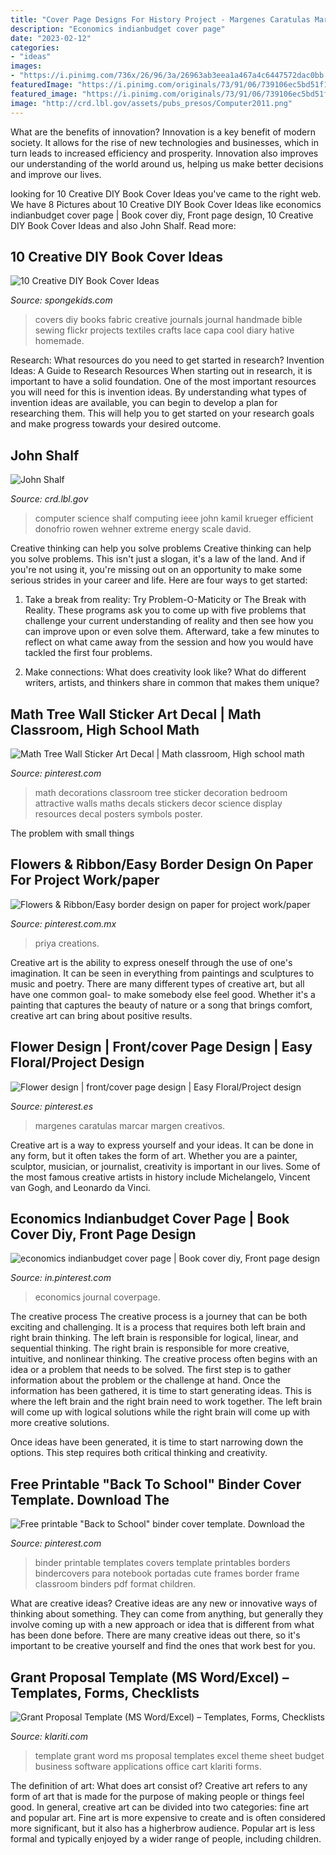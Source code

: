 ```yaml
---
title: "Cover Page Designs For History Project - Margenes Caratulas Marcar Margen Creativos"
description: "Economics indianbudget cover page"
date: "2023-02-12"
categories:
- "ideas"
images:
- "https://i.pinimg.com/736x/26/96/3a/26963ab3eea1a467a4c6447572dac0bb.jpg"
featuredImage: "https://i.pinimg.com/originals/73/91/06/739106ec5bd51f1b5a8dab7615b00990.jpg"
featured_image: "https://i.pinimg.com/originals/73/91/06/739106ec5bd51f1b5a8dab7615b00990.jpg"
image: "http://crd.lbl.gov/assets/pubs_presos/Computer2011.png"
---
```



What are the benefits of innovation?
Innovation is a key benefit of modern society. It allows for the rise of new technologies and businesses, which in turn leads to increased efficiency and prosperity. Innovation also improves our understanding of the world around us, helping us make better decisions and improve our lives.

	

		
looking for 10 Creative DIY Book Cover Ideas you've came to the right web. We have 8 Pictures about 10 Creative DIY Book Cover Ideas like economics indianbudget cover page | Book cover diy, Front page design, 10 Creative DIY Book Cover Ideas and also John Shalf. Read more:
		
    
## 10 Creative DIY Book Cover Ideas

<img loading=lazy src="https://spongekids.com/wp-content/uploads/2014/09/diy-book-cover-ideas/8-cute-book-covers-for-girls.jpg" onerror="this.onerror=null;this.src='https://tse3.mm.bing.net/th?id=OIP.bBygi3Keh8mPW5Fc2Dv8rwHaJ4&amp;pid=15.1';" alt="10 Creative DIY Book Cover Ideas">

_Source: spongekids.com_

>covers diy books fabric creative journals journal handmade bible sewing flickr projects textiles crafts lace capa cool diary hative homemade. 

	

Research: What resources do you need to get started in research?
Invention Ideas: A Guide to Research Resources
When starting out in research, it is important to have a solid foundation. One of the most important resources you will need for this is invention ideas. By understanding what types of invention ideas are available, you can begin to develop a plan for researching them. This will help you to get started on your research goals and make progress towards your desired outcome.

    
## John Shalf

<img loading=lazy src="http://crd.lbl.gov/assets/pubs_presos/Computer2011.png" onerror="this.onerror=null;this.src='https://tse2.mm.bing.net/th?id=OIP.FBTYhyH17k5--MmxlYBIPAHaKH&amp;pid=15.1';" alt="John Shalf">

_Source: crd.lbl.gov_

>computer science shalf computing ieee john kamil krueger efficient donofrio rowen wehner extreme energy scale david. 

	

Creative thinking can help you solve problems
Creative thinking can help you solve problems. This isn't just a slogan, it's a law of the land. And if you're not using it, you're missing out on an opportunity to make some serious strides in your career and life. Here are four ways to get started: 
1. Take a break from reality: Try Problem-O-Maticity or The Break with Reality. These programs ask you to come up with five problems that challenge your current understanding of reality and then see how you can improve upon or even solve them. Afterward, take a few minutes to reflect on what came away from the session and how you would have tackled the first four problems. 

2. Make connections: What does creativity look like? What do different writers, artists, and thinkers share in common that makes them unique?

    
## Math Tree Wall Sticker Art Decal | Math Classroom, High School Math

<img loading=lazy src="https://i.pinimg.com/originals/0d/d1/ae/0dd1ae4f0ae195c7bd42839e786e532d.jpg" onerror="this.onerror=null;this.src='https://tse3.mm.bing.net/th?id=OIP.dyPIRkboMGyMqqul-TwZDAHaLH&amp;pid=15.1';" alt="Math Tree Wall Sticker Art Decal | Math classroom, High school math">

_Source: pinterest.com_

>math decorations classroom tree sticker decoration bedroom attractive walls maths decals stickers decor science display resources decal posters symbols poster. 

	

The problem with small things
 

    
## Flowers &amp; Ribbon/Easy Border Design On Paper For Project Work/paper

<img loading=lazy src="https://i.pinimg.com/736x/26/96/3a/26963ab3eea1a467a4c6447572dac0bb.jpg" onerror="this.onerror=null;this.src='https://tse3.mm.bing.net/th?id=OIP.XXJXE63CiXsU13OAUe9unwHaFj&amp;pid=15.1';" alt="Flowers &amp; Ribbon/Easy border design on paper for project work/paper">

_Source: pinterest.com.mx_

>priya creations. 

	

Creative art is the ability to express oneself through the use of one's imagination. It can be seen in everything from paintings and sculptures to music and poetry. There are many different types of creative art, but all have one common goal- to make somebody else feel good. Whether it's a painting that captures the beauty of nature or a song that brings comfort, creative art can bring about positive results.

    
## Flower Design | Front/cover Page Design | Easy Floral/Project Design

<img loading=lazy src="https://i.pinimg.com/736x/5f/57/7a/5f577a3f87c92fd8cdc7309d41182c14.jpg" onerror="this.onerror=null;this.src='https://tse2.mm.bing.net/th?id=OIP.X_5zKMH_IoTY2T8HsDWxlgHaFj&amp;pid=15.1';" alt="Flower design | front/cover page design | Easy Floral/Project design">

_Source: pinterest.es_

>margenes caratulas marcar margen creativos. 

	

Creative art is a way to express yourself and your ideas. It can be done in any form, but it often takes the form of art. Whether you are a painter, sculptor, musician, or journalist, creativity is important in our lives. Some of the most famous creative artists in history include Michelangelo, Vincent van Gogh, and Leonardo da Vinci.

    
## Economics Indianbudget Cover Page | Book Cover Diy, Front Page Design

<img loading=lazy src="https://i.pinimg.com/originals/73/91/06/739106ec5bd51f1b5a8dab7615b00990.jpg" onerror="this.onerror=null;this.src='https://tse1.mm.bing.net/th?id=OIP.douIbqjXARPJi-h3_yb63wHaJ4&amp;pid=15.1';" alt="economics indianbudget cover page | Book cover diy, Front page design">

_Source: in.pinterest.com_

>economics journal coverpage. 

	

The creative process
The creative process is a journey that can be both exciting and challenging. It is a process that requires both left brain and right brain thinking. The left brain is responsible for logical, linear, and sequential thinking. The right brain is responsible for more creative, intuitive, and nonlinear thinking.
The creative process often begins with an idea or a problem that needs to be solved. The first step is to gather information about the problem or the challenge at hand. Once the information has been gathered, it is time to start generating ideas. This is where the left brain and the right brain need to work together. The left brain will come up with logical solutions while the right brain will come up with more creative solutions.

Once ideas have been generated, it is time to start narrowing down the options. This step requires both critical thinking and creativity.

    
## Free Printable &quot;Back To School&quot; Binder Cover Template. Download The

<img loading=lazy src="https://i.pinimg.com/736x/6f/bc/86/6fbc86942153666e435a15a55b70a00e.jpg" onerror="this.onerror=null;this.src='https://tse4.mm.bing.net/th?id=OIP.K4ZVwwYwdGcQm4kdbpVClQHaJl&amp;pid=15.1';" alt="Free printable &quot;Back to School&quot; binder cover template. Download the">

_Source: pinterest.com_

>binder printable templates covers template printables borders bindercovers para notebook portadas cute frames border frame classroom binders pdf format children. 

	

What are creative ideas?
Creative ideas are any new or innovative ways of thinking about something. They can come from anything, but generally they involve coming up with a new approach or idea that is different from what has been done before. There are many creative ideas out there, so it's important to be creative yourself and find the ones that work best for you.

    
## Grant Proposal Template (MS Word/Excel) – Templates, Forms, Checklists

<img loading=lazy src="https://klariti.com/wp-content/uploads/2011/07/grant-template-ms-word-city-theme.gif" onerror="this.onerror=null;this.src='https://tse2.mm.bing.net/th?id=OIP.J_2hdX5a3kdbgk9E8iI79wHaKz&amp;pid=15.1';" alt="Grant Proposal Template (MS Word/Excel) – Templates, Forms, Checklists">

_Source: klariti.com_

>template grant word ms proposal templates excel theme sheet budget business software applications office cart klariti forms. 

	

The definition of art: What does art consist of?
Creative art refers to any form of art that is made for the purpose of making people or things feel good. In general, creative art can be divided into two categories: fine art and popular art. Fine art is more expensive to create and is often considered more significant, but it also has a higherbrow audience. Popular art is less formal and typically enjoyed by a wider range of people, including children.

